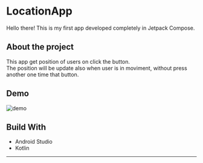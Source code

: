 # LocationApp

Hello there! This is my first app developed completely in Jetpack Compose.

## About the project

This app get position of users on click the button.  
The position will be update also when user is in moviment, without press another  one time that button.

## Demo

![demo](https://github.com/Collurinho/LocationApp/assets/115481576/4004cb1b-337d-41ae-bf65-4fc454e50d07)

## Build With

- Android Studio
- Kotlin

---------
